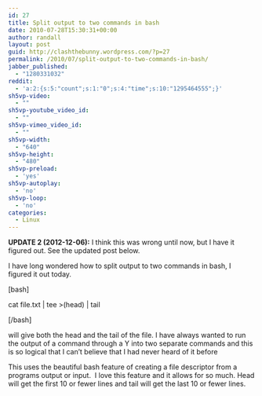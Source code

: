 ```yaml
---
id: 27
title: Split output to two commands in bash
date: 2010-07-28T15:30:31+00:00
author: randall
layout: post
guid: http://clashthebunny.wordpress.com/?p=27
permalink: /2010/07/split-output-to-two-commands-in-bash/
jabber_published:
  - "1280331032"
reddit:
  - 'a:2:{s:5:"count";s:1:"0";s:4:"time";s:10:"1295464555";}'
sh5vp-video:
  - ""
sh5vp-youtube_video_id:
  - ""
sh5vp-vimeo_video_id:
  - ""
sh5vp-width:
  - "640"
sh5vp-height:
  - "480"
sh5vp-preload:
  - 'yes'
sh5vp-autoplay:
  - 'no'
sh5vp-loop:
  - 'no'
categories:
  - Linux
---
```

**UPDATE 2 (2012-12-06):** I think this was wrong until now, but I have it figured out. See the updated post below.

I have long wondered how to split output to two commands in bash, I figured it out today.
  
<!--more-->


  
[bash]
  
cat file.txt | tee >(head) | tail
  
[/bash]
  
will give both the head and the tail of the file. I have always wanted to run the output of a command through a Y into two separate commands and this is so logical that I can&#8217;t believe that I had never heard of it before

This uses the beautiful bash feature of creating a file descriptor from a programs output or input.  I love this feature and it allows for so much. Head will get the first 10 or fewer lines and tail will get the last 10 or fewer lines.